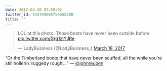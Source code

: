 ```yaml
---
date: 2017-03-20 07:59:02
twitter_id: 843794005758558208
title: ''
---
```


<blockquote class="twitter-tweet"><p lang="en" dir="ltr">LOL at this photo. Those boots have never been outside before <a href="https://t.co/Grg1ztYJRe">pic.twitter.com/Grg1ztYJRe</a></p>&mdash; LadyBusiness (@LadyBusiness_) <a href="https://twitter.com/LadyBusiness_/status/843060225066254339?ref_src=twsrc%5Etfw">March 18, 2017</a></blockquote>
<script async src="https://platform.twitter.com/widgets.js" charset="utf-8"></script>

“Or the Timberland boots that have never been scuffed, all the while you’re still hollerin ‘ruggedy rough’…” — [@johnreuben](https://twitter.com/johnreuben)

